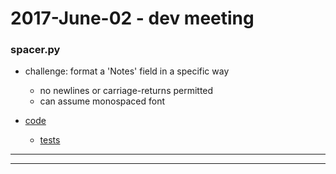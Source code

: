 2017-June-02 - dev meeting
=========================

### spacer.py

- challenge: format a 'Notes' field in a specific way
    - no newlines or carriage-returns permitted
    - can assume monospaced font

- [code](https://github.com/Brown-University-Library/easyscan/blob/7aa3e01b616ff8943c18e518307bd8195d6013c4/easyscan_app/lib/spacer.py#L19-L28)
    - [tests](https://github.com/Brown-University-Library/easyscan/blob/master/easyscan_app/tests.py#L129)

---

---

